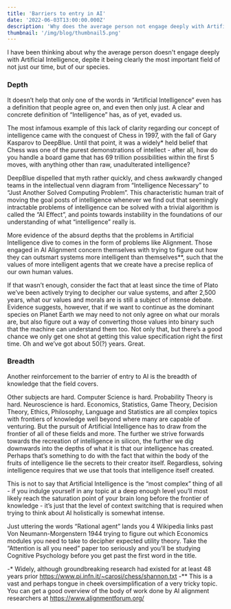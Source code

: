 ```yaml
---
title: 'Barriers to entry in AI'
date: '2022-06-03T13:00:00.000Z'
description: 'Why does the average person not engage deeply with Artificial Intelligence?'
thumbnail: '/img/blog/thumbnail5.png'
---
```


I have been thinking about why the average person doesn't engage deeply with Artificial Intelligence, depite it being clearly the most important field of not just our time, but of our species. 

### Depth
It doesn’t help that only one of the words in “Artificial Intelligence” even has a definition that people agree on, and even then only just. A clear and concrete definition of “Intelligence” has, as of yet, evaded us. 

The most infamous example of this lack of clarity regarding our concept of intelligence came  with the conquest of Chess in 1997, with the fall of Gary Kasparov to DeepBlue. Until that point, it was a widely* held belief that Chess was one of the purest demonstrations of intellect - after all, how do you handle a board game that has 69 trillion possibilities within the first 5 moves, with anything other than raw, unadulterated intelligence? 

DeepBlue dispelled that myth rather quickly, and chess awkwardly changed teams in the intellectual venn diagram from “Intelligence Necessary” to “Just Another Solved Computing Problem”. This characteristic human trait of moving the goal posts of intelligence whenever we find out that seemingly intractable problems of intelligence can be solved with a trivial algorithm is called the “AI Effect”, and points towards instability in the foundations of our understanding of what “intelligence” really is. 

More evidence of the absurd depths that the problems in Artificial Intelligence dive to comes in the form of problems like Alignment. Those engaged in AI Alignment concern themselves with trying to figure out how they can outsmart systems more intelligent than themselves**, such that the values of more intelligent agents that we create have a precise replica of our own human values.  

If that wasn’t enough, consider the fact that at least since the time of Plato we’ve been actively trying to decipher our value systems, and after 2,500 years, what our values and morals are is still a subject of intense debate. Evidence suggests, however, that if we want to continue as the dominant species on Planet Earth we may need to not only agree on what our morals are, but also figure out a way of converting those values into binary such that the machine can understand them too.  Not only that, but there’s a good chance we only get one shot at getting this value specification right the first time. Oh and we’ve got about 50(?) years. Great. 


### Breadth 
Another reinforcement to the barrier of entry to AI is the breadth of knowledge that the field covers. 

Other subjects are hard. Computer Science is hard. Probability Theory is hard. Neuroscience is hard. Economics, Statistics, Game Theory, Decision Theory, Ethics, Philosophy, Language and Statistics are all complex topics with frontiers of knowledge well beyond where many are capable of venturing. But the pursuit of Artificial Intelligence has to draw from the frontier of all of these fields and more. The further we strive forwards towards the recreation of intelligence in silicon, the further we dig downwards into the depths of what it is that our intelligence has created. Perhaps that’s something to do with the fact that within the body of the fruits of intelligence lie the secrets to their creator itself. Regardless, solving intelligence requires that we use that tools that intelligence itself created.

This is not to say that Artificial Intelligence is the “most complex” thing of all - if you indulge yourself in any topic at a deep enough level you’ll most likely reach the saturation point of your brain long before the frontier of knowledge - it’s just that the level of context switching that is required when trying to think about AI holistically is somewhat intense. 

Just uttering the words “Rational agent” lands you 4 Wikipedia links past Von Neumann-Morgenstern 1944 trying to figure out which Economics modules you need to take to decipher expected utility theory. Take the “Attention is all you need” paper too seriously and you’ll be studying Cognitive Psychology before you get past the first word in the title. 


-* Widely, although groundbreaking research had existed for at least 48 years prior https://www.pi.infn.it/~carosi/chess/shannon.txt
-** This is a vast and perhaps tongue in cheek oversimplification of a very tricky topic. You can get a good overview of the body of work done by AI alignment researchers at https://www.alignmentforum.org/

